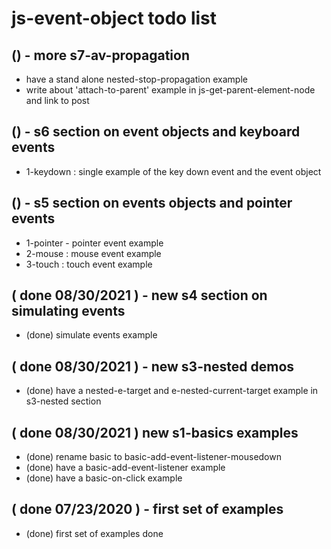 # js-event-object todo list

## () - more s7-av-propagation
* have a stand alone nested-stop-propagation example
* write about 'attach-to-parent' example in js-get-parent-element-node and link to post

## () - s6 section on event objects and keyboard events
* 1-keydown : single example of the key down event and the event object

## () - s5 section on events objects and pointer events
* 1-pointer - pointer event example
* 2-mouse : mouse event example
* 3-touch : touch event example

## ( done 08/30/2021 ) - new s4 section on simulating events
* (done) simulate events example

## ( done 08/30/2021 ) - new s3-nested demos
* (done) have a nested-e-target and e-nested-current-target example in s3-nested section

## ( done 08/30/2021 ) new s1-basics examples
* (done) rename basic to basic-add-event-listener-mousedown
* (done) have a basic-add-event-listener example
* (done) have a basic-on-click example

## ( done 07/23/2020 ) - first set of examples
* (done) first set of examples done